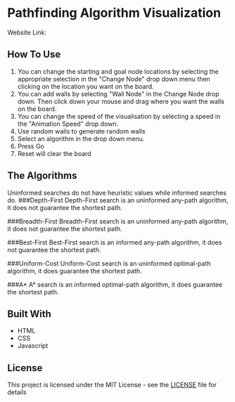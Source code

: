 # Pathfinding Algorithm Visualization

Website Link: 

## How To Use
1. You can change the starting and goal node locations by selecting the appropriate selection in the "Change Node" drop down menu then clicking on the location you want on the board.
2. You can add walls by selecting "Wall Node" in the Change Node drop down. Then click down your mouse and drag where you want the walls on the board.
3. You can change the speed of the visualisation by selecting a speed in the "Animation Speed" drop down.
4. Use random walls to generate random walls
5. Select an algorithm in the drop down menu.
6. Press Go
7. Reset will clear the board
## The Algorithms
Uninformed searches do not have heuristic values while informed searches do.
###Depth-First
Depth-First search is an uninformed any-path algorithm, it does not guarantee the shortest path.

###Breadth-First
Breadth-First search is an uninformed any-path algorithm, it does not guarantee the shortest path. 

###Best-First
Best-First search is an informed any-path algorithm, it does not guarantee the shortest path. 

###Uniform-Cost
Uniform-Cost search is an uninformed optimal-path algorithm, it does guarantee the shortest path. 

###A*
A* search is an informed optimal-path algorithm, it does guarantee the shortest path. 

## Built With

* HTML
* CSS
* Javascript

## License

This project is licensed under the MIT License - see the [LICENSE](LICENSE) file for details

